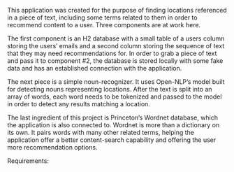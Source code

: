 This application was created for the purpose of finding locations referenced in a piece of text, including some terms related to them in order to recommend content to a user. Three components are at work here.

The first component is an H2 database with a small table of a users column storing the users’ emails and a second column storing the sequence of text that they may need recommendations for. In order to grab a piece of text and pass it to component #2, the database is stored locally with some fake data and has an established connection with the application.

The next piece is a simple noun-recognizer. It uses Open-NLP’s model built for detecting nouns representing locations. After the text is split into an array of words, each word needs to be tokenized and passed to the model in order to detect any results matching a location.

The last ingredient of this project is Princeton’s Wordnet database, which the application is also connected to. Wordnet is more than a dictionary on its own. It pairs words with many other related terms, helping the application offer a better content-search capability and offering the user more recommendation options.

Requirements:
